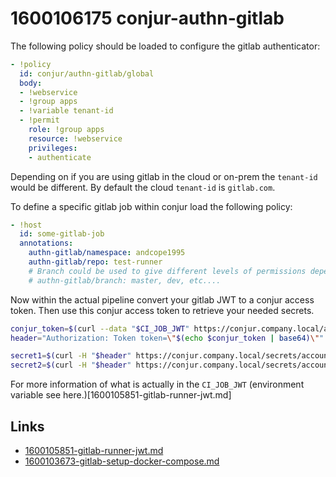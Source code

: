 # 1600106175 conjur-authn-gitlab

The following policy should be loaded to configure the gitlab authenticator:
```yaml
- !policy
  id: conjur/authn-gitlab/global
  body:
  - !webservice
  - !group apps
  - !variable tenant-id
  - !permit
    role: !group apps
    resource: !webservice
    privileges:
    - authenticate
```

Depending on if you are using gitlab in the cloud or on-prem the `tenant-id` would be different.
By default the cloud `tenant-id` is `gitlab.com`.

To define a specific gitlab job within conjur load the following policy:
```yaml
- !host
  id: some-gitlab-job
  annotations:
    authn-gitlab/namespace: andcope1995
    authn-gitlab/repo: test-runner
    # Branch could be used to give different levels of permissions depending on the branch
    # authn-gitlab/branch: master, dev, etc....
```


Now within the actual pipeline convert your gitlab JWT to a conjur access token. Then use this conjur access token to retrieve your needed secrets.
```bash
conjur_token=$(curl --data "$CI_JOB_JWT" https://conjur.company.local/authn-gitlab/global/account/host%2Fsome-gitlab-job/authenticate)
header="Authorization: Token token=\"$(echo $conjur_token | base64)\""

secret1=$(curl -H "$header" https://conjur.company.local/secrets/account/variable/path/to/secret1)
secret2=$(curl -H "$header" https://conjur.company.local/secrets/account/variable/path/to/secret2)
```

For more information of what is actually in the `CI_JOB_JWT` (environment variable see here.)[1600105851-gitlab-runner-jwt.md]

## Links
- [1600105851-gitlab-runner-jwt.md](1600105851-gitlab-runner-jwt.md)
- [1600103673-gitlab-setup-docker-compose.md](1600103673-gitlab-setup-docker-compose.md)
